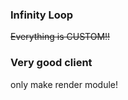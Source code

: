 ### **Infinity Loop**

~~Everything is CUSTOM!!~~

### **Very good client**

only make render module!
